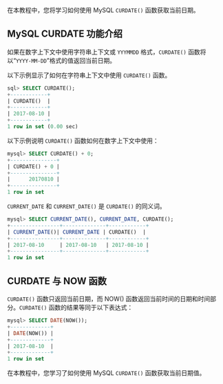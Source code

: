 在本教程中，您将学习如何使用 MySQL `CURDATE()` 函数获取当前日期。

## MySQL CURDATE 功能介绍

如果在数字上下文中使用字符串上下文或 `YYYMMDD` 格式，`CURDATE()` 函数将以“`YYYY-MM-DD`”格式的值返回当前日期。

以下示例显示了如何在字符串上下文中使用 `CURDATE()` 函数。

```sql
sql> SELECT CURDATE();
+------------+
| CURDATE()  |
+------------+
| 2017-08-10 |
+------------+
1 row in set (0.00 sec)
```

以下示例说明 `CURDATE()` 函数如何在数字上下文中使用：

```sql
mysql> SELECT CURDATE() + 0;
+---------------+
| CURDATE() + 0 |
+---------------+
|      20170810 |
+---------------+
1 row in set
```

`CURRENT_DATE` 和 `CURRENT_DATE()` 是 `CURDATE()` 的同义词。

```sql
mysql> SELECT CURRENT_DATE(), CURRENT_DATE, CURDATE();
+----------------+--------------+------------+
| CURRENT_DATE()| CURRENT_DATE | CURDATE()  |
+----------------+--------------+------------+
| 2017-08-10     | 2017-08-10   | 2017-08-10 |
+----------------+--------------+------------+
1 row in set
```

## CURDATE 与 NOW 函数

`CURDATE()` 函数只返回当前日期，而 NOW() 函数返回当前时间的日期和时间部分。`CURDATE()` 函数的结果等同于以下表达式：

```sql
mysql> SELECT DATE(NOW());
+-------------+
| DATE(NOW()) |
+-------------+
| 2017-08-10  |
+-------------+
1 row in set
```

在本教程中，您学习了如何使用 MySQL `CURDATE()` 函数获取当前日期值。